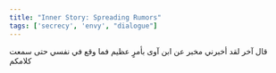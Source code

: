 ```yaml
---
title: "Inner Story: Spreading Rumors"
tags: ['secrecy', 'envy', "dialogue"]
---
```


 قال آخر لقد أخبرني مخبر عن ابن آوى بأمرٍ عظيم فما وقع في نفسي حتى سمعت كلامكم
